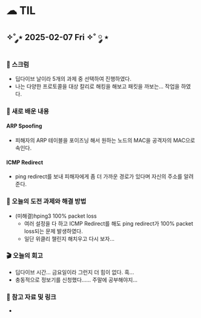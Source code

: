 # ☁︎ TIL

## ✧˚ ༘⋆ 2025-02-07 Fri ✧˚ ༘ ⋆

### 💬 스크럼
- 딥다이브 날이라 5개의 과제 중 선택하여 진행하였다.
- 나는 다양한 프로토콜을 대상 칼리로 해킹을 해보고 패킷을 까보는... 작업을 하였다.

### 🖤 새로 배운 내용
#### ARP Spoofing
- 피해자의 ARP 테이블을 포이즈닝 해서 원하는 노드의 MAC을 공격자의 MAC으로 속인다.

#### ICMP Redirect
- ping redirect를 보내 피해자에게 좀 더 가까운 경로가 있다며 자신의 주소를 알려준다.

### 🏁 오늘의 도전 과제와 해결 방법
- (미해결)hping3 100% packet loss
    - 여러 설정을 다 하고 ICMP Redirect를 해도 ping redirect가 100% packet loss되는 문제 발생하였다.
    - 일단 위클리 챌린지 해치우고 다시 보자...

### 🎬 오늘의 회고
- 딥다이브 시간... 금요일이라 그런지 더 힘이 없다. 흑...
- 충동적으로 정보기를 신청했다...... 주말에 공부해야지...

### 👀 참고 자료 및 링크
- 
